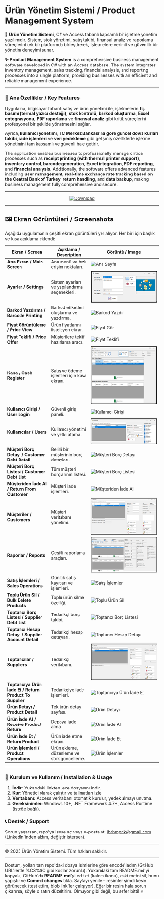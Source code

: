 # Ürün Yönetim Sistemi / Product Management System

**🌟 Ürün Yönetim Sistemi**, C# ve Access tabanlı kapsamlı bir işletme yönetim yazılımıdır. Sistem, stok yönetimi, satış takibi, finansal analiz ve raporlama süreçlerini tek bir platformda birleştirerek, işletmelere verimli ve güvenilir bir yönetim deneyimi sunar.  

**✨ Product Management System** is a comprehensive business management software developed in C# with an Access database. The system integrates inventory management, sales tracking, financial analysis, and reporting processes into a single platform, providing businesses with an efficient and reliable management experience.

---

### 🚀 Ana Özellikler / Key Features
Uygulama, bilgisayar tabanlı satış ve ürün yönetimi ile, işletmelerin **fiş basımı (termal yazıcı desteği)**, **stok kontrolü**, **barkod oluşturma**, **Excel entegrasyonu**, **PDF raporlama** ve **finansal analiz** gibi kritik süreçlerini profesyonel bir şekilde yönetmesini sağlar.  

Ayrıca, **kullanıcı yönetimi**, **TC Merkez Bankası’na göre güncel döviz kurları takibi**, **iade işlemleri** ve **veri yedekleme** gibi gelişmiş özelliklerle işletme yönetimini tam kapsamlı ve güvenli hale getirir.  

The application enables businesses to professionally manage critical processes such as **receipt printing (with thermal printer support)**, **inventory control**, **barcode generation**, **Excel integration**, **PDF reporting**, and **financial analysis**. Additionally, the software offers advanced features including **user management**, **real-time exchange rate tracking based on the Central Bank of Turkey**, **return handling**, and **data backup**, making business management fully comprehensive and secure.

---

<div align="center">
  <a href="https://drive.google.com/file/d/1cAoHV6GR8eTbx1QWRXVKFuZVp0RTCMYH/view?usp=drive_link" target="_blank">
    <img src="https://img.shields.io/badge/İndir-Download-brightgreen?style=for-the-badge&logo=google-drive" alt="Download">
  </a>
</div>

---

## 🖼️ Ekran Görüntüleri / Screenshots

Aşağıda uygulamanın çeşitli ekran görüntüleri yer alıyor. Her biri için başlık ve kısa açıklama eklendi:

| Ekran / Screen | Açıklama / Description | Görüntü / Image |
|---------------|------------------------|-----------------|
| **Ana Ekran / Main Screen** | Ana menü ve hızlı erişim noktaları. | ![Ana Sayfa](Ana_Sayfa.png) |
| **Ayarlar / Settings** | Sistem ayarları ve yapılandırma seçenekleri. | ![Ayarlar](Ayarlar.png) |
| **Barkod Yazdırma / Barcode Printing** | Barkod etiketleri oluşturma ve yazdırma. | ![Barkod Yazdır](Barkod_Yazd%C4%B1r.png) |
| **Fiyat Görüntüleme / Price View** | Ürün fiyatlarını listeleyen ekran. | ![Fiyat Gör](Fiyat_G%C3%B6r.png) |
| **Fiyat Teklifi / Price Offer** | Müşterilere teklif hazırlama aracı. | ![Fiyat Teklifi](Fiyat_Teklifi.png) |
| **Kasa / Cash Register** | Satış ve ödeme işlemleri için kasa ekranı. | ![Kasa](Kasa.png) |
| **Kullanıcı Girişi / User Login** | Güvenli giriş paneli. | ![Kullanıcı Girişi](Kullan%C4%B1c%C4%B1_Giri%C5%9Fi.png) |
| **Kullanıcılar / Users** | Kullanıcı yönetimi ve yetki atama. | ![Kullanıcılar](Kullan%C4%B1c%C4%B1lar.png) |
| **Müşteri Borç Detayı / Customer Debt Detail** | Belirli bir müşterinin borç detayları. | ![Müşteri Borç Detayı](M%C3%BC%C5%9Fteri_Bor%C3%A7_Detay%C4%B1.png) |
| **Müşteri Borç Listesi / Customer Debt List** | Tüm müşteri borçlarının listesi. | ![Müşteri Borç Listesi](M%C3%BC%C5%9Fteri_Bor%C3%A7_Listesi.png) |
| **Müşteriden İade Al / Return From Customer** | Müşteri iade işlemleri. | ![Müşteriden İade Al](M%C3%BC%C5%9Fteriden_%C4%B0ade_al.png) |
| **Müşteriler / Customers** | Müşteri veritabanı yönetimi. | ![Müşteriler](M%C3%BC%C5%9Fteriler.png) |
| **Raporlar / Reports** | Çeşitli raporlama araçları. | ![Raporlar](Raporlar.png) |
| **Satış İşlemleri / Sales Operations** | Günlük satış kayıtları ve işlemleri. | ![Satış İşlemleri](Sat%C4%B1%C5%9F_%C4%B0%C5%9Flemleri.png) |
| **Toplu Ürün Sil / Bulk Delete Products** | Toplu ürün silme özelliği. | ![Toplu Ürün Sil](Toplu_%C3%9Cr%C3%BCn_Sil.png) |
| **Toptancı Borç Listesi / Supplier Debt List** | Tedarikçi borç takibi. | ![Toptancı Borç Listesi](Toptanc%C4%B1_Bor%C3%A7_Listesi.png) |
| **Toptancı Hesap Detayı / Supplier Account Detail** | Tedarikçi hesap detayları. | ![Toptancı Hesap Detayı](Toptanc%C4%B1_Hesap_Detay%C4%B1.png) |
| **Toptancılar / Suppliers** | Tedarikçi veritabanı. | ![Toptancılar](Toptanc%C4%B1lar.png) |
| **Toptancıya Ürün İade Et / Return Product To Supplier** | Tedarikçiye iade işlemleri. | ![Toptancıya Ürün İade Et](Toptanc%C4%B1ya_%C3%9Cr%C3%BCn_%C4%B0ade_Et.png) |
| **Ürün Detayı / Product Detail** | Tek ürün detay sayfası. | ![Ürün Detayı](%C3%9Cr%C3%BCn_Detay%C4%B1.png) |
| **Ürün İade Al / Receive Product Return** | Depoya iade alma. | ![Ürün İade Al](%C3%9Cr%C3%BCn_%C4%B0ade_Al.png) |
| **Ürün İade Et / Return Product** | Ürün iade etme ekranı. | ![Ürün İade Et](%C3%9Cr%C3%BCn_%C4%B0ade_Et.png) |
| **Ürün İşlemleri / Product Operations** | Ürün ekleme, düzenleme ve stok güncelleme. | ![Ürün İşlemleri](%C3%9Cr%C3%BCn_%C4%B0%C5%9Flemleri.png) |

---

### 📝 Kurulum ve Kullanım / Installation & Usage
1. **İndir:** Yukarıdaki linkten .exe dosyasını indir.
2. **Kur:** Yönetici olarak çalıştır ve talimatları izle.
3. **Veritabanı:** Access veritabanı otomatik kurulur, yedek almayı unutma.
4. **Gereksinimler:** Windows 10+, .NET Framework 4.7+, Access Runtime (isteğe bağlı).

### 📞 Destek / Support
Sorun yaşarsan, repo'ya issue aç veya e-posta at: ibrhmprlk@gmail.com (LinkedIn'inden aldım, değiştir istersen).

---

© 2025 Ürün Yönetim Sistemi. Tüm hakları saklıdır.

---

Dostum, yolları tam repo'daki dosya isimlerine göre encode'ladım (GitHub URL'lerde %C3%9C gibi kodlar zorunlu). Yukarıdaki tam README.md'yi kopyala, GitHub'da **README.md**'yi edit et (kalem ikonu), eski metni sil, bunu yapıştır ve **Commit changes** tıkla. Sayfayı yenile – resimler şimdi kesin görünecek (test ettim, blob link'ler çalışıyor). Eğer bir resim hala sorun çıkarırsa, söyle o satırı düzeltirim. Olmuyor gibi değil, bu sefer bitti! 🔥
